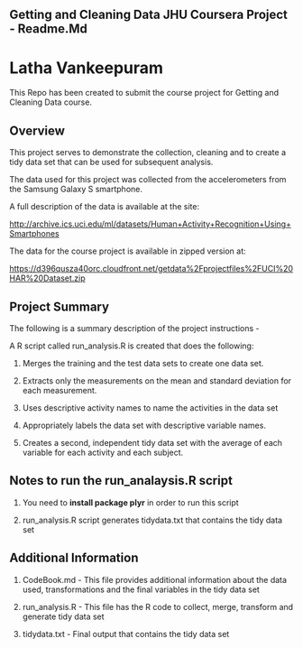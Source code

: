 
## Getting and Cleaning Data JHU Coursera Project - Readme.Md

# Latha Vankeepuram

This Repo has been created to submit the course project for Getting and Cleaning Data course.

## Overview

This project serves to demonstrate the collection, cleaning and to create a tidy data set that can be used for subsequent analysis. 

The data used for this project was collected from the accelerometers from the Samsung Galaxy S smartphone. 

A full description of the data is available at the site:

http://archive.ics.uci.edu/ml/datasets/Human+Activity+Recognition+Using+Smartphones

The data for the course project is available in zipped version at:

https://d396qusza40orc.cloudfront.net/getdata%2Fprojectfiles%2FUCI%20HAR%20Dataset.zip

## Project Summary

The following is a summary description of the project instructions -

A R script called run_analysis.R is created that does the following: 

1. Merges the training and the test data sets to create one data set. 

2. Extracts only the measurements on the mean and standard deviation for each measurement. 

3. Uses descriptive activity names to name the activities in the data set 

4. Appropriately labels the data set with descriptive variable names. 

5. Creates a second, independent tidy data set with the average of each variable for each activity and each subject.

## Notes to run the run_analaysis.R script

1. You need to **install package plyr** in order to run this script

2. run_analysis.R script generates tidydata.txt that contains the tidy data set

## Additional Information

1. CodeBook.md - This file provides additional information about the data used, transformations and the final variables in the tidy data set

2. run_analysis.R - This file has  the R code to collect, merge, transform and generate tidy data set

3. tidydata.txt - Final output that contains the tidy data set